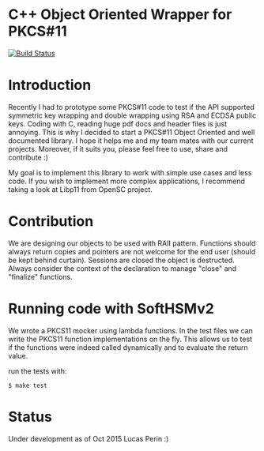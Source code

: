 C++ Object Oriented Wrapper for PKCS#11
=======
[![Build Status](https://travis-ci.org/LabSEC/object-pkcs11.svg?branch=master)](https://travis-ci.org/LabSEC/object-pkcs11)

# Introduction

Recently I had to prototype some PKCS#11 code to test if the API supported
symmetric key wrapping and double wrapping using RSA and ECDSA public keys.
Coding with C, reading huge pdf docs and header files is just annoying. This
is why I decided to start a PKCS#11 Object Oriented and well documented library.
I hope it helps me and my team mates with our current projects. Moreover, if
it suits you, please feel free to use, share and contribute :)

My goal is to implement this library to work with simple use cases and less code.
If you wish to implement more complex applications, I recommend taking a look at
Libp11 from OpenSC project.

# Contribution

We are designing our objects to be used with RAII pattern. Functions should always
return copies and pointers are not welcome for the end user (should be kept behind
curtain). Sessions are closed the object is destructed. Always consider the 
context of the declaration to manage "close" and "finalize" functions.


# Running code with SoftHSMv2

We wrote a PKCS11 mocker using lambda functions. In the test files we can write the
PKCS11 function implementations on the fly. This allows us to test if the functions
were indeed called dynamically and to evaluate the return value.

run the tests with:

	$ make test

# Status
Under development as of Oct 2015 
Lucas Perin :)
